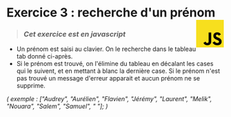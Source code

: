 # **Exercice 3 : recherche d'un prénom** <img align="right" src="../../src/img/JavaScript.svg.png" alt="JavaScript" title="JavaScript" widht="auto" height="64px">

> ### ***Cet exercice est en javascript***

* Un prénom est saisi au clavier. On le recherche dans le tableau tab donné ci-après.
* Si le prénom est trouvé, on l'élimine du tableau en décalant les cases qui le suivent, et en mettant à blanc la dernière case. Si le prénom n'est pas trouvé un message d'erreur apparait et aucun prénom ne se supprime.

*( exemple : ["Audrey", "Aurélien", "Flavien", "Jérémy", "Laurent", "Melik", "Nouara", "Salem", "Samuel", " "]; )*
